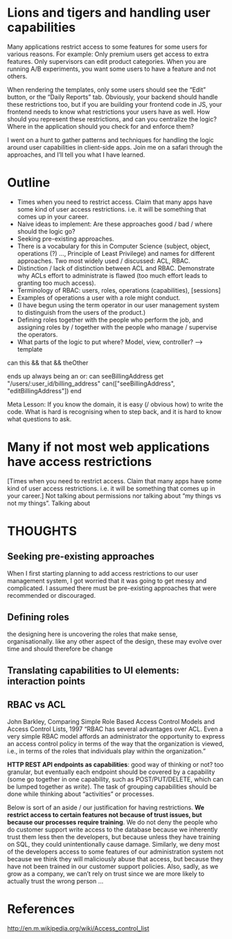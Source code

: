 # Lions and tigers and handling user capabilities

Many applications restrict access to some features for some users for various reasons. For example: Only premium users get access to extra features. Only supervisors can edit product categories. When you are running A/B experiments, you want some users to have a feature and not others.

When rendering the templates, only some users should see the “Edit” button, or the “Daily Reports” tab. Obviously, your backend should handle these restrictions too, but if you are building your frontend code in JS, your frontend needs to know what restrictions your users have as well. How should you represent these restrictions, and can you centralize the logic? Where in the application should you check for and enforce them?

I went on a hunt to gather patterns and techniques for handling the logic around user capabilities in client-side apps. Join me on a safari through the approaches, and I’ll tell you what I have learned.

# Outline

- Times when you need to restrict access. Claim that many apps have some kind of user access restrictions. i.e. it will be something that comes up in your career.
- Naive ideas to implement: Are these approaches good / bad / where should the logic go?
- Seeking pre-existing approaches.
- There is a vocabulary for this in Computer Science (subject, object, operations (?) …, Principle of Least Privilege) and names for different approaches. Two most widely used / discussed: ACL, RBAC.
- Distinction / lack of distinction between ACL and RBAC. Demonstrate why ACLs effort to administrate is flawed (too much effort leads to granting too much access).
- Terminology of RBAC: users, roles, operations (capabilities), [sessions]
- Examples of operations a user with a role might conduct.
- (I have begun using the term operator in our user management system to distinguish from the users of the product.)
- Defining roles together with the people who perform the job, and assigning roles by / together with the people who manage / supervise the operators.
- What parts of the logic to put where? Model, view, controller? --> template

can this && that && theOther

ends up always being an or: can seeBillingAddress
get "/users/:user_id/billing_address"
	can(["seeBillingAddress", "editBillingAddress"])
end

Meta Lesson: If you know the domain, it is easy (/ obvious how) to write the code. What is hard is recognising when to step back, and it is hard to know what questions to ask.

# Many if not most web applications have access restrictions
[Times when you need to restrict access. Claim that many apps have some kind of user access restrictions. i.e. it will be something that comes up in your career.]
Not talking about permissions nor talking about “my things vs not my things”. Talking about

# THOUGHTS

## Seeking pre-existing approaches

When I first starting planning to add access restrictions to our user management system, I got worried that it was going to get messy and complicated. I assumed there must be pre-existing approaches that were recommended or discouraged.

## Defining roles
the designing here is uncovering the roles that make sense, organisationally. like any other aspect of the design, these may evolve over time and should therefore be change

## Translating capabilities to UI elements: interaction points

## RBAC vs ACL
John Barkley, Comparing Simple Role Based Access Control Models and Access Control Lists, 1997
“RBAC has several advantages over ACL. Even a very simple RBAC model affords an administrator the opportunity to express an access control policy in terms of the way that the organization is viewed, i.e., in terms of the roles that individuals play within the organization.”

**HTTP REST API endpoints as capabilities**: good way of thinking or not? too granular, but eventually each endpoint should be covered by a capability (some go together in one capability, such as POST/PUT/DELETE, which can be lumped together as *write*). The task of grouping capabilities should be done while thinking about “activities” or processes.

Below is sort of an aside / our justification for having restrictions.
**We restrict access to certain features not because of trust issues, but because our processes require training**. We do not deny the people who  do customer support write access to the database because we inherently trust them less then the developers, but because unless they have training on SQL, they could unintentionally cause damage. Similarly, we deny most of the developers access to some features of our administration system not because we think they will maliciously abuse that access, but because they have not been trained in our customer support policies. Also, sadly, as we grow as a company, we can’t rely on trust since we are more likely to actually trust the wrong person ...

# References

http://en.m.wikipedia.org/wiki/Access_control_list